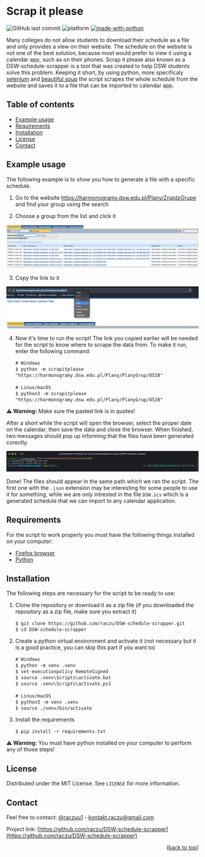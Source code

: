 <div id="top"></div>

# Scrap it please

![GitHub last commit](https://img.shields.io/github/last-commit/raczu/DSW-schedule-scrapper)
![platform](https://img.shields.io/badge/platform-linux--64%20%7C%20osx--arm64%20%7C%20win--64-lightgrey)
[![made-with-python](https://img.shields.io/badge/Made%20with-Python-1f425f.svg)](https://www.python.org/)

Many colleges do not allow students to download their schedule as a file and only provides a view on their website. The schedule on the website is not one of the best solution, because most would prefer to view it using a calendar app, such as on their phones. Scrap it please also known as a DSW-schedule-scrapper is a tool that was created to help DSW students solve this problem. Keeping it short, by using python, more specificaly [selenium](https://www.selenium.dev/) and [beautiful soup](https://www.selenium.dev/) the script scrapes the whole schedule from the website and saves it to a file that can be imported to calendar app.

## Table of contents

* [Example usage](#example-usage)
* [Requirements](#requirements)
* [Installation](#installation)
* [License](#license)
* [Contact](#contact)

## Example usage

The following example is to show you how to generate a file with a specific schedule.

1. Go to the website https://harmonogramy.dsw.edu.pl/Plany/ZnajdzGrupe and find your group using the search

2. Choose a group from the list and click it

<p align="center">
    <img src="images/group-search-result.png" alt="image-1">
</p>

3. Copy the link to it

<p align="center">
    <img src="images/copy-the-url.png" alt="image-2">
</p>

4. Now it's time to run the script! The link you copied earlier will be needed for the script to know where to scrape the data from. To make it run, enter the following command:
    ```
    # Windows
    $ python -m scrapitplease "https://harmonogramy.dsw.edu.pl/Plany/PlanyGrup/8528"

    # Linux/macOS
    $ python3 -m scrapitplease "https://harmonogramy.dsw.edu.pl/Plany/PlanyGrup/8528"
    ```
**:warning: Warning:** Make sure the pasted link is in quotes!

After a short while the script will open the browser, select the proper date on the calendar, then save the data and close the browser. When finished, two messages should pop up informing that the files have been generated corectly.

<p align="center">
    <img src="images/terminal.png" alt="image-3">
</p>

Done! The files should appear in the same path which we ran the script. The first one with the `.json` extension may be interesting for some people to use it for something, while we are only intrested in the file `DSW.ics` which is a generated schedule that we can import to any calendar application.


## Requirements

For the script to work properly you must have the following things installed on your computer:
* [Firefox browser](https://www.mozilla.org/en-US/firefox/new/)
* [Python](https://www.python.org/downloads/)

## Installation

The following steps are necessary for the script to be ready to use:

1. Clone the repository or download it as a zip file (if you downloaded the repository as a zip file, make sure you extract it)
    ```
    $ git clone https://github.com/raczu/DSW-schedule-scrapper.git
    $ cd DSW-schedule-scrapper
    ```

2. Create a python virtual environment and activate it (not necessary but it is a good practice, you can skip this part if you want to)
    ```
    # Windows
    $ python -m venv .venv
    $ set-executionpolicy RemoteSigned
    $ source .venv\Scripts\activate.bat
    $ source .venv\Scripts\activate.ps1

    # Linux/macOS
    $ python3 -m venv .venv
    $ source ./venv/bin/activate
    ```

3. Install the requirements
    ```
    $ pip install -r requirements.txt
    ```

**:warning: Warning:** You must have python installed on your computer to perform any of those steps!

## License

Distributed under the MIT License. See `LICENSE` for more information.

## Contact
Feel free to contact: [@raczuu1](https://twitter.com/raczuu1) - kontakt.raczu@gmail.com

Project link: [https://github.com/raczu/DSW-schedule-scrapper](https://github.com/raczu/DSW-schedule-scrapper)
<p align="right">(<a href="#top">back to top</a>)</p>
